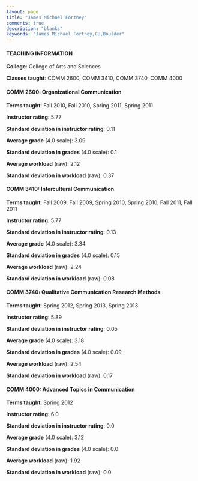 ```yaml
---
layout: page
title: "James Michael Fortney" 
comments: true
description: "blanks"
keywords: "James Michael Fortney,CU,Boulder"
---
```

<head>
<script src="https://ajax.googleapis.com/ajax/libs/jquery/2.1.3/jquery.min.js"></script>
<script src="https://dl.dropboxusercontent.com/s/pc42nxpaw1ea4o9/highcharts.js?dl=0"></script>
<!-- <script src="../assets/js/highcharts.js"></script> -->
<style type="text/css">@font-face {
	font-family: "Bebas Neue";
	src: url(https://www.filehosting.org/file/details/544349/BebasNeue Regular.otf) format("opentype");
	}
	h1.Bebas { 
		font-family: "Bebas Neue", Verdana, Tahoma;
	}
</style>
</head>
	   
#### TEACHING INFORMATION

**College**: College of Arts and Sciences

**Classes taught**: COMM 2600, COMM 3410, COMM 3740, COMM 4000

#### COMM 2600: Organizational Communication

**Terms taught**: Fall 2010, Fall 2010, Spring 2011, Spring 2011

**Instructor rating**: 5.77

**Standard deviation in instructor rating**: 0.11

**Average grade** (4.0 scale): 3.09

**Standard deviation in grades** (4.0 scale): 0.1

**Average workload** (raw): 2.12

**Standard deviation in workload** (raw): 0.37

#### COMM 3410: Intercultural Communication

**Terms taught**: Fall 2009, Fall 2009, Spring 2010, Spring 2010, Fall 2011, Fall 2011

**Instructor rating**: 5.77

**Standard deviation in instructor rating**: 0.13

**Average grade** (4.0 scale): 3.34

**Standard deviation in grades** (4.0 scale): 0.15

**Average workload** (raw): 2.24

**Standard deviation in workload** (raw): 0.08

#### COMM 3740: Qualitative Communication Research Methods

**Terms taught**: Spring 2012, Spring 2013, Spring 2013

**Instructor rating**: 5.89

**Standard deviation in instructor rating**: 0.05

**Average grade** (4.0 scale): 3.18

**Standard deviation in grades** (4.0 scale): 0.09

**Average workload** (raw): 2.54

**Standard deviation in workload** (raw): 0.17

#### COMM 4000: Advanced Topics in Communication

**Terms taught**: Spring 2012

**Instructor rating**: 6.0

**Standard deviation in instructor rating**: 0.0

**Average grade** (4.0 scale): 3.12

**Standard deviation in grades** (4.0 scale): 0.0

**Average workload** (raw): 1.92

**Standard deviation in workload** (raw): 0.0

